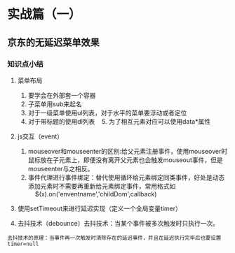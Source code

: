 # 实战篇（一）

## 京东的无延迟菜单效果

### 知识点小结

1. 菜单布局

    1. 要学会在外部套一个容器
    2. 子菜单用sub来起名
    3. 对于一级菜单使用ul列表，对于水平的菜单要浮动或者定位
    4. 对于带标题的使用dl列表
    5. 为了相互元素对应可以使用data*属性
2. js交互（event）

    1. mouseover和mouseenter的区别:给父元素注册事件，使用mouseover时鼠标放在子元素上，即便没有离开父元素也会触发mouseout事件，但是mouseenter与之相反。
    2. 事件代理进行事件绑定：替代使用循环给元素绑定同类事件，好处是动态添加元素时不需要再重新给元素绑定事件，常用格式如  
    
    $(x).on('enventname','childDom',callback)
    
3. 使用setTimeout来进行延迟实现（定义一个全局变量timer）
4. 去抖技术（debounce）去抖技术：当某个事件被多次触发时只执行一次。
```
去抖技术的原理：当事件再一次触发时清除存在的延迟事件，并且在延迟执行完毕后也要设置timer=null
```
